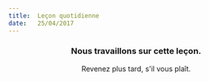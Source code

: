 ```yaml
---
title:  Leçon quotidienne
date:   25/04/2017
---
```


### <center>Nous travaillons sur cette leçon.</center>
<center>Revenez plus tard, s'il vous plaît.</center>